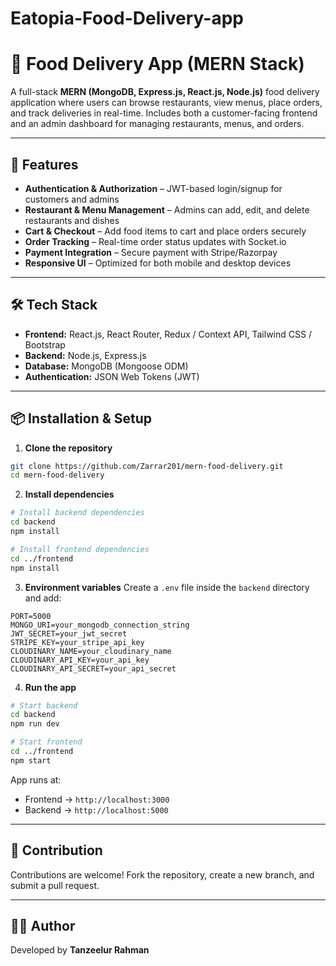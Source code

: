 # Eatopia-Food-Delivery-app
# 🍕 Food Delivery App (MERN Stack)

A full-stack **MERN (MongoDB, Express.js, React.js, Node.js)** food delivery application where users can browse restaurants, view menus, place orders, and track deliveries in real-time. Includes both a customer-facing frontend and an admin dashboard for managing restaurants, menus, and orders.

---

## 🚀 Features

* **Authentication & Authorization** – JWT-based login/signup for customers and admins
* **Restaurant & Menu Management** – Admins can add, edit, and delete restaurants and dishes
* **Cart & Checkout** – Add food items to cart and place orders securely
* **Order Tracking** – Real-time order status updates with Socket.io
* **Payment Integration** – Secure payment with Stripe/Razorpay
* **Responsive UI** – Optimized for both mobile and desktop devices

---

## 🛠️ Tech Stack

* **Frontend:** React.js, React Router, Redux / Context API, Tailwind CSS / Bootstrap
* **Backend:** Node.js, Express.js
* **Database:** MongoDB (Mongoose ODM)
* **Authentication:** JSON Web Tokens (JWT)

---

## 📦 Installation & Setup

1. **Clone the repository**

```bash
git clone https://github.com/Zarrar201/mern-food-delivery.git
cd mern-food-delivery
```

2. **Install dependencies**

```bash
# Install backend dependencies
cd backend
npm install

# Install frontend dependencies
cd ../frontend
npm install
```

3. **Environment variables**
   Create a `.env` file inside the `backend` directory and add:

```
PORT=5000
MONGO_URI=your_mongodb_connection_string
JWT_SECRET=your_jwt_secret
STRIPE_KEY=your_stripe_api_key
CLOUDINARY_NAME=your_cloudinary_name
CLOUDINARY_API_KEY=your_api_key
CLOUDINARY_API_SECRET=your_api_secret
```

4. **Run the app**

```bash
# Start backend
cd backend
npm run dev

# Start frontend
cd ../frontend
npm start
```

App runs at:

* Frontend → `http://localhost:3000`
* Backend → `http://localhost:5000`

---

## 🤝 Contribution

Contributions are welcome! Fork the repository, create a new branch, and submit a pull request.

---

## 👨‍💻 Author

Developed by **Tanzeelur Rahman**
